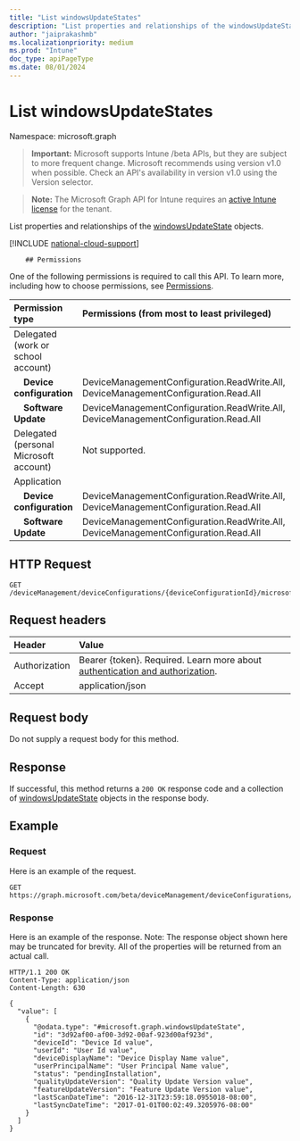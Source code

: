 ```yaml
---
title: "List windowsUpdateStates"
description: "List properties and relationships of the windowsUpdateState objects."
author: "jaiprakashmb"
ms.localizationpriority: medium
ms.prod: "Intune"
doc_type: apiPageType
ms.date: 08/01/2024
---
```


# List windowsUpdateStates

Namespace: microsoft.graph

> **Important:** Microsoft supports Intune /beta APIs, but they are subject to more frequent change. Microsoft recommends using version v1.0 when possible. Check an API's availability in version v1.0 using the Version selector.

> **Note:** The Microsoft Graph API for Intune requires an [active Intune license](https://go.microsoft.com/fwlink/?linkid=839381) for the tenant.

List properties and relationships of the [windowsUpdateState](../resources/intune-shared-windowsupdatestate.md) objects.

[!INCLUDE [national-cloud-support](../../includes/all-clouds.md)]

        ## Permissions
One of the following permissions is required to call this API. To learn more, including how to choose permissions, see [Permissions](/graph/permissions-reference).

|Permission type|Permissions (from most to least privileged)|
|:---|:---|
|Delegated (work or school account)||
| &nbsp; &nbsp; **Device configuration** | DeviceManagementConfiguration.ReadWrite.All, DeviceManagementConfiguration.Read.All|
| &nbsp; &nbsp; **Software Update** | DeviceManagementConfiguration.ReadWrite.All, DeviceManagementConfiguration.Read.All|
|Delegated (personal Microsoft account)|Not supported.|
|Application||
| &nbsp; &nbsp; **Device configuration** | DeviceManagementConfiguration.ReadWrite.All, DeviceManagementConfiguration.Read.All|
| &nbsp; &nbsp; **Software Update** | DeviceManagementConfiguration.ReadWrite.All, DeviceManagementConfiguration.Read.All|

## HTTP Request
<!-- {
  "blockType": "ignored"
}
-->
``` http
GET /deviceManagement/deviceConfigurations/{deviceConfigurationId}/microsoft.graph.windowsUpdateForBusinessConfiguration/deviceUpdateStates
```

## Request headers
|Header|Value|
|:---|:---|
|Authorization|Bearer {token}. Required. Learn more about [authentication and authorization](/graph/auth/auth-concepts).|
|Accept|application/json|

## Request body
Do not supply a request body for this method.

## Response
If successful, this method returns a `200 OK` response code and a collection of [windowsUpdateState](../resources/intune-shared-windowsupdatestate.md) objects in the response body.

## Example

### Request
Here is an example of the request.
``` http
GET https://graph.microsoft.com/beta/deviceManagement/deviceConfigurations/{deviceConfigurationId}/microsoft.graph.windowsUpdateForBusinessConfiguration/deviceUpdateStates
```

### Response
Here is an example of the response. Note: The response object shown here may be truncated for brevity. All of the properties will be returned from an actual call.
``` http
HTTP/1.1 200 OK
Content-Type: application/json
Content-Length: 630

{
  "value": [
    {
      "@odata.type": "#microsoft.graph.windowsUpdateState",
      "id": "3d92af00-af00-3d92-00af-923d00af923d",
      "deviceId": "Device Id value",
      "userId": "User Id value",
      "deviceDisplayName": "Device Display Name value",
      "userPrincipalName": "User Principal Name value",
      "status": "pendingInstallation",
      "qualityUpdateVersion": "Quality Update Version value",
      "featureUpdateVersion": "Feature Update Version value",
      "lastScanDateTime": "2016-12-31T23:59:18.0955018-08:00",
      "lastSyncDateTime": "2017-01-01T00:02:49.3205976-08:00"
    }
  ]
}
```
